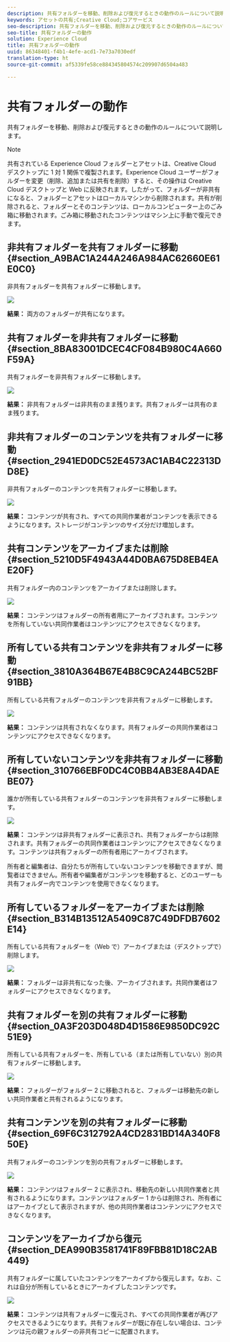 ```yaml
---
description: 共有フォルダーを移動、削除および復元するときの動作のルールについて説明します。
keywords: アセットの共有;Creative Cloud;コアサービス
seo-description: 共有フォルダーを移動、削除および復元するときの動作のルールについて説明します。
seo-title: 共有フォルダーの動作
solution: Experience Cloud
title: 共有フォルダーの動作
uuid: 86348401-f4b1-4efe-acd1-7e73a7030edf
translation-type: ht
source-git-commit: af5339fe58ce884345804574c209907d6504a483

---
```



# 共有フォルダーの動作

共有フォルダーを移動、削除および復元するときの動作のルールについて説明します。

>[!NOTE]
>
>共有されている Experience Cloud フォルダーとアセットは、Creative Cloud デスクトップに 1 対 1 関係で複製されます。Experience Cloud ユーザーがフォルダーを変更（削除、追加または共有を削除）すると、その操作は Creative Cloud デスクトップと Web に反映されます。したがって、フォルダーが非共有になると、フォルダーとアセットはローカルマシンから削除されます。共有が削除されると、フォルダーとそのコンテンツは、ローカルコンピューター上のごみ箱に移動されます。ごみ箱に移動されたコンテンツはマシン上に手動で復元できます。

## 非共有フォルダーを共有フォルダーに移動 {#section_A9BAC1A244A246A984AC62660E61E0C0}

非共有フォルダーを共有フォルダーに移動します。

![](assets/01_assets_move.png)

**結果：** 両方のフォルダーが共有になります。

## 共有フォルダーを非共有フォルダーに移動 {#section_8BA83001DCEC4CF084B980C4A660F59A}

共有フォルダーを非共有フォルダーに移動します。

![](assets/02_assets_move.png)

**結果：** 非共有フォルダーは非共有のまま残ります。共有フォルダーは共有のまま残ります。

## 非共有フォルダーのコンテンツを共有フォルダーに移動 {#section_2941ED0DC52E4573AC1AB4C22313DD8E}

非共有フォルダーのコンテンツを共有フォルダーに移動します。

![](assets/03_assets_move.png)

**結果：** コンテンツが共有され、すべての共同作業者がコンテンツを表示できるようになります。ストレージがコンテンツのサイズ分だけ増加します。

## 共有コンテンツをアーカイブまたは削除 {#section_5210D5F4943A44D0BA675D8EB4EAE20F}

共有フォルダー内のコンテンツをアーカイブまたは削除します。

![](assets/04_assets_move.png)

**結果：** コンテンツはフォルダーの所有者用にアーカイブされます。コンテンツを所有していない共同作業者はコンテンツにアクセスできなくなります。

## 所有している共有コンテンツを非共有フォルダーに移動 {#section_3810A364B67E4B8C9CA244BC52BF91BB}

所有している共有フォルダーのコンテンツを非共有フォルダーに移動します。

![](assets/05_assets_move.png)

**結果：** コンテンツは共有されなくなります。共有フォルダーの共同作業者はコンテンツにアクセスできなくなります。

## 所有していないコンテンツを非共有フォルダーに移動 {#section_310766EBF0DC4C0BB4AB3E8A4DAEBE07}

誰かが所有している共有フォルダーのコンテンツを非共有フォルダーに移動します。

![](assets/06_assets_move.png)

**結果：** コンテンツは非共有フォルダーに表示され、共有フォルダーからは削除されます。共有フォルダーの共同作業者はコンテンツにアクセスできなくなります。コンテンツは共有フォルダーの所有者用にアーカイブされます。

所有者と編集者は、自分たちが所有していないコンテンツを移動できますが、閲覧者はできません。所有者や編集者がコンテンツを移動すると、どのユーザーも共有フォルダー内でコンテンツを使用できなくなります。

## 所有しているフォルダーをアーカイブまたは削除 {#section_B314B13512A5409C87C49DFDB7602E14}

所有している共有フォルダーを（Web で）アーカイブまたは（デスクトップで）削除します。

![](assets/07_assets_move.png)

**結果：** フォルダーは非共有になった後、アーカイブされます。共同作業者はフォルダーにアクセスできなくなります。

## 共有フォルダーを別の共有フォルダーに移動 {#section_0A3F203D048D4D1586E9850DC92C51E9}

所有している共有フォルダーを、所有している（または所有していない）別の共有フォルダーに移動します。

![](assets/09_assets_move.png)

**結果：** フォルダーがフォルダー 2 に移動されると、フォルダーは移動先の新しい共同作業者と共有されるようになります。

## 共有コンテンツを別の共有フォルダーに移動 {#section_69F6C312792A4CD2831BD14A340F850E}

共有フォルダーのコンテンツを別の共有フォルダーに移動します。

![](assets/11_assets_move.png)

**結果：** コンテンツはフォルダー 2 に表示され、移動先の新しい共同作業者と共有されるようになります。コンテンツはフォルダー 1 からは削除され、所有者にはアーカイブとして表示されますが、他の共同作業者はコンテンツにアクセスできなくなります。

## コンテンツをアーカイブから復元 {#section_DEA990B3581741F89FBB81D18C2AB449}

共有フォルダーに属していたコンテンツをアーカイブから復元します。なお、これは自分が所有しているときにアーカイブしたコンテンツです。

![](assets/12_assets_move.png)

**結果：** コンテンツは共有フォルダーに復元され、すべての共同作業者が再びアクセスできるようになります。共有フォルダーが既に存在しない場合は、コンテンツは元の親フォルダーの非共有コピーに配置されます。
